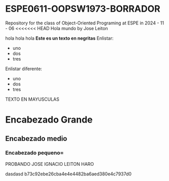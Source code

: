 # ESPE0611-OOPSW1973-BORRADOR
Repository for the class of Object-Oriented Programing at ESPE in 2024 - 11 - 06
<<<<<<< HEAD
Hola mundo by Jose Leiton

hola 
hola hola
**Este es un texto en negritas**
Enlistar:
- uno
- dos
- tres

Enlistar diferente:
* uno 
* dos
* tres

TEXTO EN MAYUSCULAS

# Encabezado Grande
## Encabezado medio
### Encabezado pequeno=

PROBANDO
JOSE IGNACIO LEITON HARO 

dasdasd 
b73c92ebe26cba4e4e4482ba6aed380e4c7937d0
